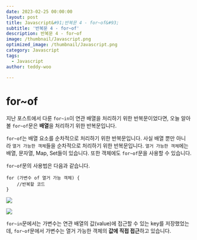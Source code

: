 ```yaml
---
date: 2023-02-25 00:00:00
layout: post
title: Javascript&#91;반복문 4 - for~of&#93; 
subtitle: '반복문 4 - for~of'
description: 반복문 4 - for~of
image: /thumbnail/Javascript.png
optimized_image: /thumbnail/Javascript.png
category: Javascript
tags:
  - Javascript
author: teddy-woo

---
```


# for~of

지난 포스트에서 다룬 `for~in`이 연관 배열을 처리하기 위한 반복문이었다면, 오늘 알아볼 `for~of`문은 **배열**을 처리하기 위한 반복문입니다.

`for~of`는 배열 요소를 순차적으로 처리하기 위한 반복문입니다. 사실 배열 뿐만 아니라 `열거 가능한 객체`들을 순차적으로 처리하기 위한 반복문입니다. `열거 가능한 객체`에는 배열, 문자열, Map, Set들이 있습니다. 또한 객체에도 `for~of`문을 사용할 수 있습니다.

`for~of`문의 사용법은 다음과 같습니다.

```
for (가변수 of 열거 가능 객체) {
	//반복할 코드
}
```

![](https://velog.velcdn.com/images%2Fbami%2Fpost%2Fd205b05c-cb28-4a58-8d01-8bfdbf5a602b%2Fimage.png)

![](https://velog.velcdn.com/images%2Fbami%2Fpost%2Fed671b0e-783d-44a7-a6f3-4ca9d5c8f2cc%2Fimage.png)

`for~in`문에서는 가변수는 연관 배열의 값(value)에 접근할 수 있는 key를 저장했었는데, `for~of`문에서 가변수는 열거 가능한 객체의 **값에 직접 접근**하고 있습니다.
